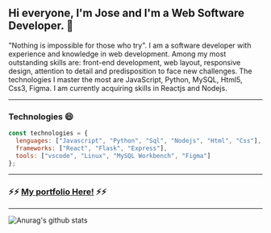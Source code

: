 ## Hi everyone, I'm Jose and I'm a Web Software Developer. 👋

"Nothing is impossible for those who try".
I am a software developer with experience and knowledge in web development. Among my most outstanding skills are: front-end development, web layout, responsive design, attention to detail and predisposition to face new challenges. The technologies I master the most are JavaScript, Python, MySQL, Html5, Css3, Figma. I am currently acquiring skills in Reactjs and Nodejs.
___
### Technologies 😄 
```js
const technologies = {
  lenguages: ["Javascript", "Python", "Sql", "Nodejs", "Html", "Css"],
  frameworks: ["React", "Flask", "Express"],
  tools: ["vscode", "Linux", "MySQL Workbench", "Figma"]
};
```
___
### ⚡⚡ [My portfolio Here!](https://joer9514.netlify.app) ⚡⚡
___

![Anurag's github stats](https://github-readme-stats.vercel.app/api?username=joer9514&show_icons=true&theme=dark)

<!--
**joer9514/joer9514** is a ✨ _special_ ✨ repository because its `README.md` (this file) appears on your GitHub profile.

Here are some ideas to get you started:

- 🔭 I’m currently working on ...
- 🌱 I’m currently learning ...
- 👯 I’m looking to collaborate on ...
- 🤔 I’m looking for help with ...
- 💬 Ask me about ...
- 📫 How to reach me: ...
- 😄 Pronouns: ...
- ⚡ Fun fact: ...
-->
